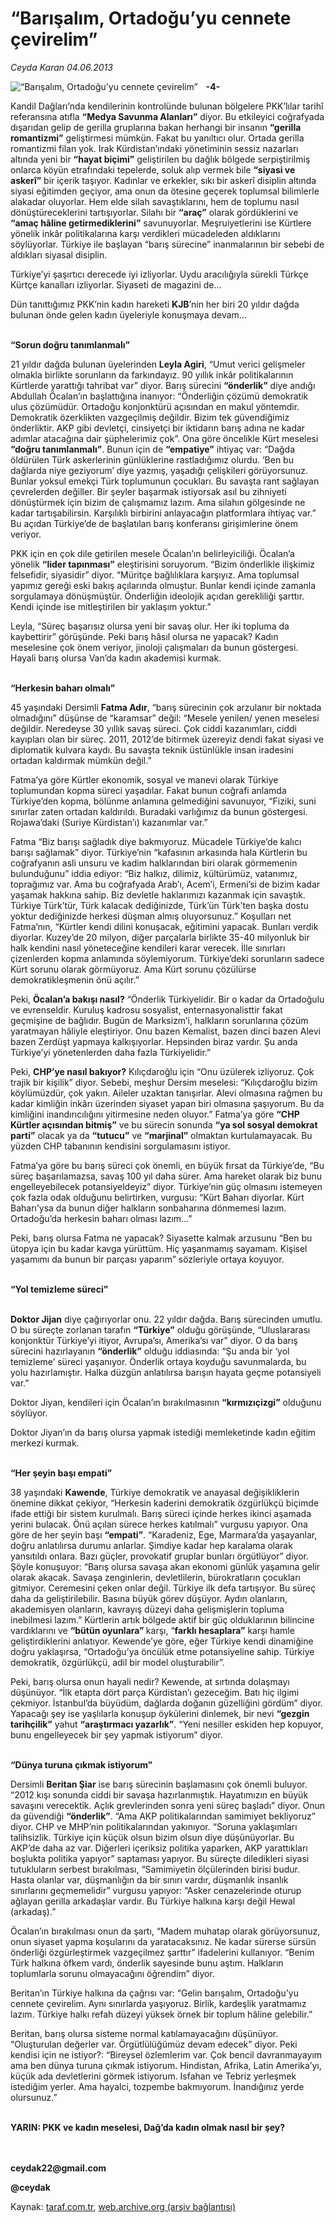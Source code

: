 # “Barışalım, Ortadoğu’yu cennete çevirelim”

*Ceyda Karan 04.06.2013*

<div class="yazi"><img align="left" alt="“Barışalım, Ortadoğu’yu cennete çevirelim”" border="0" src="http://www.taraf.com.tr/fotoraflar/makaleler/barisalim-ortadogu-yu-cennete-cevirelim_6003_orijinal.jpg" style="border-right-width:10px; border-color:#FFFFFF"/><p><b>-4-</b></p>
<p>Kandil Dağları’nda kendilerinin kontrolünde bulunan bölgelere PKK’lılar tarihî referansına atıfla <b>“Medya Savunma Alanları”</b> diyor. Bu etkileyici coğrafyada dışarıdan gelip de gerilla gruplarına bakan herhangi bir insanın <b>“gerilla romantizmi”</b> geliştirmesi mümkün. Fakat bu yanıltıcı olur. Ortada gerilla romantizmi filan yok. Irak Kürdistan’ındaki yönetiminin sessiz nazarları altında yeni bir <b>“hayat biçimi”</b> geliştirilen bu dağlık bölgede serpiştirilmiş onlarca köyün etrafındaki tepelerde, soluk alıp vermek bile <b>“siyasi ve askerî”</b> bir içerik taşıyor. Kadınlar ve erkekler, sıkı bir askerî disiplin altında siyasi eğitimden geçiyor, ama onun da ötesine geçerek toplumsal bilimlerle alakadar oluyorlar. Hem elde silah savaştıklarını, hem de toplumu nasıl dönüştüreceklerini tartışıyorlar. Silahı bir <b>“araç”</b> olarak gördüklerini ve <b>“amaç hâline getirmediklerini”</b> savunuyorlar. Meşruiyetlerini ise Kürtlere yönelik inkâr politikalarına karşı verdikleri mücadeleden aldıklarını söylüyorlar. Türkiye ile başlayan “barış sürecine” inanmalarının bir sebebi de aldıkları siyasal disiplin. </p>
<p>Türkiye’yi şaşırtıcı derecede iyi izliyorlar. Uydu aracılığıyla sürekli Türkçe Kürtçe kanalları izliyorlar. Siyaseti de magazini de... </p>
<p>Dün tanıttığımız PKK’nin kadın hareketi <b>KJB</b>’nin her biri 20 yıldır dağda bulunan önde gelen kadın üyeleriyle konuşmaya devam...</p>
<p><b><br/>“Sorun doğru tanımlanmalı”</b></p>
<p>21 yıldır dağda bulunan üyelerinden <b>Leyla Agiri</b>, “Umut verici gelişmeler olmakla birlikte sorunların da farkındayız. 90 yıllık inkâr politikalarının Kürtlerde yarattığı tahribat var” diyor. Barış sürecini <b>“önderlik”</b> diye andığı Abdullah Öcalan’ın başlattığına inanıyor: “Önderliğin çözümü demokratik ulus çözümüdür. Ortadoğu konjonktürü açısından en makul yöntemdir. Demokratik özerklikten vazgeçilmiş değildir. Bizim tek güvendiğimiz önderliktir. AKP gibi devletçi, cinsiyetçi bir iktidarın barış adına ne kadar adımlar atacağına dair şüphelerimiz çok”. Ona göre öncelikle Kürt meselesi <b>“doğru tanımlanmalı”</b>. Bunun için de <b>“empatiye”</b> ihtiyaç var: “Dağda öldürülen Türk askerlerinin günlüklerine rastladığımız olurdu. ‘Ben bu dağlarda niye geziyorum’ diye yazmış, yaşadığı çelişkileri görüyorsunuz. Bunlar yoksul emekçi Türk toplumunun çocukları. Bu savaşta rant sağlayan çevrelerden değiller. Bir şeyler başarmak istiyorsak asıl bu zihniyeti dönüştürmek için bizim de çalışmamız lazım. Ama silahın gölgesinde ne kadar tartışabilirsin. Karşılıklı birbirini anlayacağın platformlara ihtiyaç var.” Bu açıdan Türkiye’de de başlatılan barış konferansı girişimlerine önem veriyor. </p>
<p>PKK için en çok dile getirilen mesele Öcalan’ın belirleyiciliği. Öcalan’a yönelik <b>“lider tapınması”</b> eleştirisini soruyorum. “Bizim önderlikle ilişkimiz felsefidir, siyasidir” diyor. “Müritçe bağlılıklara karşıyız. Ama toplumsal yapımız gereği eski bakış açılarında olmuştur. Bunlar kendi içinde zamanla sorgulamaya dönüşmüştür. Önderliğin ideolojik açıdan gerekliliği şarttır. Kendi içinde ise mitleştirilen bir yaklaşım yoktur.” </p>
<p>Leyla, “Süreç başarısız olursa yeni bir savaş olur. Her iki topluma da kaybettirir” görüşünde. Peki barış hâsıl olursa ne yapacak? Kadın meselesine çok önem veriyor, jinoloji çalışmaları da bunun göstergesi. Hayali barış olursa Van’da kadın akademisi kurmak. </p>
<p><b><br/>“Herkesin baharı olmalı”</b></p>
<p>45 yaşındaki Dersimli <b>Fatma Adır</b>, “barış sürecinin çok arzulanır bir noktada olmadığını” düşünse de “karamsar” değil: “Mesele yenilen/ yenen meselesi değildir. Neredeyse 30 yıllık savaş süreci. Çok ciddi kazanımları, ciddi kayıpları olan bir süreç. 2011, 2012’de bitirmek üzereyiz dendi fakat siyasi ve diplomatik kulvara kaydı. Bu savaşta teknik üstünlükle insan iradesini ortadan kaldırmak mümkün değil.”</p>
<p>Fatma’ya göre Kürtler ekonomik, sosyal ve manevi olarak Türkiye toplumundan kopma süreci yaşadılar. Fakat bunun coğrafi anlamda Türkiye’den kopma, bölünme anlamına gelmediğini savunuyor, “Fiziki, suni sınırlar zaten ortadan kaldırıldı. Buradaki varlığımız da bunun göstergesi. Rojawa’daki (Suriye Kürdistan’ı) kazanımlar var.”</p>
<p>Fatma “Biz barışı sağladık diye bakmıyoruz. Mücadele Türkiye’de kalıcı barışı sağlamak” diyor. Türkiye’nin “kafasının arkasında hala Kürtlerin bu coğrafyanın asli unsuru ve kadim halklarından biri olarak görmemenin bulunduğunu” iddia ediyor: “Biz halkız, dilimiz, kültürümüz, vatanımız, toprağımız var. Ama bu coğrafyada Arab’ı, Acem’i, Ermeni’si de bizim kadar yaşamak hakkına sahip. Biz devletle haklarımızı kazanmak için savaştık. Türkiye Türk’tür, Türk kalacak dediğinizde, Türk’ün Türk’ten başka dostu yoktur dediğinizde herkesi düşman almış oluyorsunuz.” Koşulları net Fatma’nın, “Kürtler kendi dilini konuşacak, eğitimini yapacak. Bunları verdik diyorlar. Kuzey’de 20 milyon, diğer parçalarla birlikte 35-40 milyonluk bir halk kendini nasıl yöneteceğine kendileri karar verecek. İlle sınırları çizenlerden kopma anlamında söylemiyorum. Türkiye’deki sorunların sadece Kürt sorunu olarak görmüyoruz. Ama Kürt sorunu çözülürse demokratikleşmenin önü açılır.”</p>
<p>Peki, <b>Öcalan’a bakışı nasıl?</b> “Önderlik Türkiyelidir. Bir o kadar da Ortadoğulu ve evrenseldir. Kuruluş kadrosu sosyalist, enternasyonalisttir fakat geçmişine de bağlıdır. Bugün de Marksizm’i, halkların sorunlarına çözüm yaratmayan hâliyle eleştiriyor. Onu bazen Kemalist, bazen dinci bazen Alevi bazen Zerdüşt yapmaya kalkışıyorlar. Hepsinden biraz vardır. Şu anda Türkiye’yi yönetenlerden daha fazla Türkiyelidir.”</p>
<p>Peki, <b>CHP’ye nasıl bakıyor?</b> Kılıçdaroğlu için “Onu üzülerek izliyoruz. Çok trajik bir kişilik” diyor. Sebebi, meşhur Dersim meselesi: “Kılıçdaroğlu bizim köylümüzdür, çok yakın. Aileler uzaktan tanışırlar. Alevi olmasına rağmen bu kadar kimliğin inkârı üzerinden siyaset yapan biri olmasına şaşıyorum. Bu da kimliğini inandırıcılığını yitirmesine neden oluyor.” Fatma’ya göre <b>“CHP Kürtler açısından bitmiş”</b> ve bu sürecin sonunda <b>“ya sol sosyal demokrat parti”</b> olacak ya da <b>“tutucu”</b> ve <b>“marjinal”</b> olmaktan kurtulamayacak. Bu yüzden CHP tabanının kendisini sorgulamasını istiyor. </p>
<p>Fatma’ya göre bu barış süreci çok önemli, en büyük fırsat da Türkiye’de, “Bu süreç başarılamazsa, savaş 100 yıl daha sürer. Ama hareket olarak biz bunu engelleyebilecek potansiyeldeyiz” diyor. Türkiye’nin güç olmasını istemeyen çok fazla odak olduğunu belirtirken, vurgusu: “Kürt Baharı diyorlar. Kürt Baharı’ysa da bunun diğer halkların sonbaharına dönmemesi lazım. Ortadoğu’da herkesin baharı olması lazım...” </p>
<p>Peki, barış olursa Fatma ne yapacak? Siyasette kalmak arzusunu “Ben bu ütopya için bu kadar kavga yürüttüm. Hiç yaşanmamış sayamam. Kişisel yaşamımı da bunun bir parçası yaparım” sözleriyle ortaya koyuyor. </p>
<p><b><br/>“Yol temizleme süreci”</b></p>
<p><b><br/>Doktor Jijan</b> diye çağırıyorlar onu. 22 yıldır dağda. Barış sürecinden umutlu. O bu süreçte zorlanan tarafın <b>“Türkiye”</b> olduğu görüşünde, “Uluslararası konjonktür Türkiye’yi itiyor, Avrupa’sı, Amerika’sı var” diyor. O da barış sürecini hazırlayanın <b>“önderlik”</b> olduğu iddiasında: “Şu anda bir ‘yol temizleme’ süreci yaşanıyor. Önderlik ortaya koyduğu savunmalarda, bu yolu hazırlamıştır. Halka düzgün anlatılırsa barışın hayata geçme potansiyeli var.” </p>
<p>Doktor Jiyan, kendileri için Öcalan’ın bırakılmasının <b>“kırmızıçizgi”</b> olduğunu söylüyor. </p>
<p>Doktor Jiyan’ın da barış olursa yapmak istediği memleketinde kadın eğitim merkezi kurmak. </p>
<p><b><br/>“Her şeyin başı empati”</b></p>
<p>38 yaşındaki <b>Kawende</b>, Türkiye demokratik ve anayasal değişikliklerin önemine dikkat çekiyor, “Herkesin kaderini demokratik özgürlükçü biçimde ifade ettiği bir sistem kurulmalı. Barış süreci içinde herkes ikinci aşamada yerini bulacak. Önü açılan sürece herkes katılmalı” vurgusu yapıyor. Ona göre de her şeyin başı <b>“empati”</b>. “Karadeniz, Ege, Marmara’da yaşayanlar, doğru anlatılırsa durumu anlarlar. Şimdiye kadar hep karalama olarak yansıtıldı onlara. Bazı güçler, provokatif gruplar bunları örgütlüyor” diyor. Şöyle konuşuyor: “Barış olursa savaşa akan ekonomi günlük yaşamına gelir olarak akacak. Savaşa zenginlerin, devletlilerin, bürokratların çocukları gitmiyor. Ceremesini çeken onlar değil. Türkiye ilk defa tartışıyor. Bu süreç daha da geliştirilebilir. Basına büyük görev düşüyor. Aydın olanların, akademisyen olanların, kavrayış düzeyi daha gelişmişlerin topluma inebilmesi lazım.” Kürtlerin artık bölgede aktif bir güç olduklarının bilincine vardıklarını ve <b>“bütün oyunlara” </b>karşı, “<b>farklı hesaplara”</b> karşı hamle geliştirdiklerini anlatıyor. Kewende’ye göre, eğer Türkiye kendi dinamiğine doğru yaklaşırsa, “Ortadoğu’ya öncülük etme potansiyeline sahip. Türkiye demokratik, özgürlükçü, adil bir model oluşturabilir”. </p>
<p>Peki, barış olursa onun hayali nedir? Kewende, at sırtında dolaşmayı düşünüyor. “İlk etapta dört parça Kürdistan’ı gezeceğim. Batı hiç ilgimi çekmiyor. İstanbul’da büyüdüm, dağlarda doğanın güzelliğini gördüm” diyor. Yapacağı şey ise yaşlılarla konuşup öykülerini dinlemek, bir nevi <b>“gezgin tarihçilik”</b> yahut <b>“araştırmacı yazarlık”</b>. “Yeni nesiller eskiden hep kopuyor, bunu engelleyecek bir şey yapmak istiyorum” diyor. </p>
<p><b><br/>“Dünya turuna çıkmak istiyorum”</b></p>
<p>Dersimli <b>Beritan Şiar</b> ise barış sürecinin başlamasını çok önemli buluyor. “2012 kışı sonunda ciddi bir savaşa hazırlanmıştık. Hayatımızın en büyük savaşını verecektik. Açlık grevlerinden sonra yeni süreç başladı” diyor. Onun da güvendiği <b>“önderlik”</b>. “Ama AKP politikalarından samimiyet bekliyoruz” diyor. CHP ve MHP’nin politikalarından yakınıyor. “Soruna yaklaşımları talihsizlik. Türkiye için küçük olsun bizim olsun diye düşünüyorlar. Bu AKP’de daha az var. Diğerleri içeriksiz politika yaparken, AKP yarattıkları boşlukta politika yapıyor” saptaması yapıyor. Bu süreçte diledikleri siyasi tutukluların serbest bırakılması, “Samimiyetin ölçülerinden birisi budur. Hasta olanlar var, düşmanlığın da bir sınırı vardır, düşmanlık insanlık sınırlarını geçmemelidir” vurgusu yapıyor: “Asker cenazelerinde oturup ağlayan gerilla arkadaşlar vardır. Bu Türkiye halkına karşı değil Hewal (arkadaş).” </p>
<p>Öcalan’ın bırakılması onun da şartı, “Madem muhatap olarak görüyorsunuz, onun siyaset yapma koşularını da yaratacaksınız. Ne kadar sürerse sürsün önderliği özgürleştirmek vazgeçilmez şarttır” ifadelerini kullanıyor. “Benim Türk halkına öfkem vardı, önderlik sayesinde bunu aştım. Halkların toplumlarla sorunu olmayacağını öğrendim” diyor. </p>
<p>Beritan’ın Türkiye halkına da çağrısı var: “Gelin barışalım, Ortadoğu’yu cennete çevirelim. Aynı sınırlarda yaşıyoruz. Birlik, kardeşlik yaratmamız lazım. Türkiye halkı refah düzeyi yüksek örnek bir toplum hâline gelebilir.”</p>
<p>Beritan, barış olursa sisteme normal katılamayacağını düşünüyor. “Oluşturulan değerler var. Örgütlülüğümüz devam edecek” diyor. Peki kendisi için ne istiyor?: “Bireysel özlemlerim var. Çok bencil davranmayayım ama ben dünya turuna çıkmak istiyorum. Hindistan, Afrika, Latin Amerika’yı, küçük ada devletlerini görmek istiyorum. Isfahan ve Tebriz yerleşmek istediğim yerler. Ama hayalci, tozpembe bakmıyorum. İnandığınız yerde olursunuz.”</p>
<p><b><br/>YARIN: PKK ve kadın meselesi, Dağ’da kadın olmak nasıl bir şey?</b><strong></strong></p>
<p><b><br/><br/>ceydak22@gmail.com</b></p>
<p><b>@ceydak</b></p>
</div>

Kaynak: [taraf.com.tr](http://www.taraf.com.tr:80/ceyda-karan/makale-barisalim-ortadogu-yu-cennete-cevirelim.htm), [web.archive.org (arşiv bağlantısı)](http://web.archive.org/web/20130611091019/http://www.taraf.com.tr:80/ceyda-karan/makale-barisalim-ortadogu-yu-cennete-cevirelim.htm)
